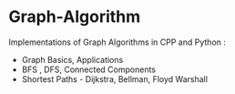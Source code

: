 # Graph-Algorithm
Implementations of Graph Algorithms in CPP and Python : 

* Graph Basics, Applications
* BFS , DFS, Connected Components
* Shortest Paths - Dijkstra, Bellman, Floyd Warshall

